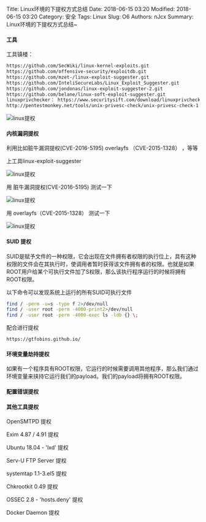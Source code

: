 Title: Linux环境的下提权方式总结
Date: 2018-06-15 03:20
Modified: 2018-06-15 03:20
Category: 安全
Tags: Linux
Slug: O6
Authors: nJcx
Summary: Linux环境的下提权方式总结~

#### 工具


工具镇楼：

```bash
https://github.com/SecWiki/linux-kernel-exploits.git
https://github.com/offensive-security/exploitdb.git
https://github.com/mzet-/linux-exploit-suggester.git
https://github.com/InteliSecureLabs/Linux_Exploit_Suggester.git
https://github.com/jondonas/linux-exploit-suggester-2.git
https://github.com/belane/linux-soft-exploit-suggester.git
linuxprivchecker： https://www.securitysift.com/download/linuxprivchecker.py
http://pentestmonkey.net/tools/unix-privesc-check/unix-privesc-check-1.4.tar.gz
```

![linux提权](../images/WechatIMG169.png)


#### 内核漏洞提权

 利用比如脏牛漏洞提权(CVE-2016-5195) overlayfs （CVE-2015-1328）
，等等

上工具linux-exploit-suggester

![linux提权](../images/WechatIMG180.jpeg)


用 脏牛漏洞提权(CVE-2016-5195) 测试一下 

![linux提权](../images/WechatIMG96.jpeg)


用 overlayfs（CVE-2015-1328） 测试一下 

![linux提权](../images/WechatIMG182.jpeg)
 


#### SUID 提权


SUID是赋予文件的一种权限，它会出现在文件拥有者权限的执行位上，具有这种权限的文件会在其执行时，使调用者暂时获得该文件拥有者的权限。也就是如果ROOT用户给某个可执行文件加了S权限，那么该执行程序运行的时候将拥有ROOT权限。

以下命令可以发现系统上运行的所有SUID可执行文件

```bash
find / -perm -u=s -type f 2>/dev/null
find / -user root -perm -4000-print2>/dev/null
find / -user root -perm -4000-exec ls -ldb {} \;

```
配合进行提权

```bash
https://gtfobins.github.io/
```



#### 环境变量劫持提权

如果有一个程序具有ROOT权限，它运行的时候需要调用其他程序，那么我们通过环境变量来挟持它运行我们的payload。我们的payload将拥有ROOT权限。



#### 配置错误提权


####  其他工具提权



OpenSMTPD 提权

Exim 4.87 / 4.91 提权

Ubuntu 18.04 - 'lxd'  提权

Serv-U FTP Server  提权

systemtap 1.1-3.el5  提权

Chkrootkit 0.49  提权

OSSEC 2.8 - 'hosts.deny'  提权

Docker Daemon 	提权


 



 
